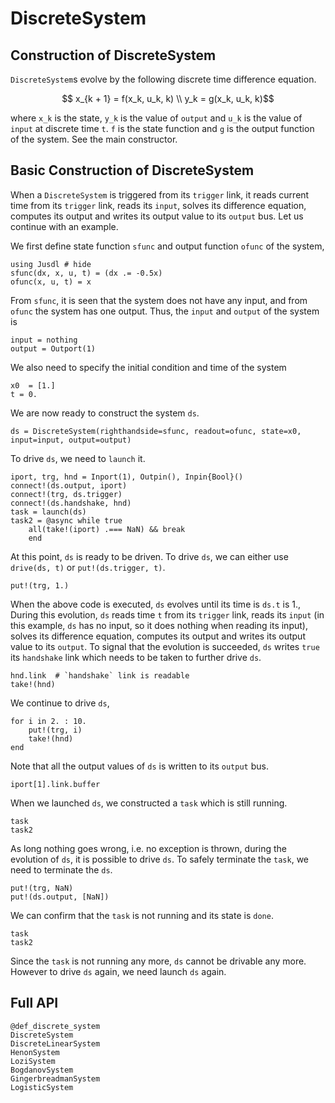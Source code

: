 # DiscreteSystem

## Construction of DiscreteSystem 
`DiscreteSystem`s evolve by the following discrete time difference equation.
```math 
    x_{k + 1} = f(x_k, u_k, k) \\
    y_k = g(x_k, u_k, k)
```
where ``x_k`` is the state, ``y_k`` is the value of `output` and ``u_k`` is the value of `input` at discrete time `t`. ``f`` is the state function and ``g`` is the output function of the system. See the main constructor.

## Basic Construction of DiscreteSystem
When a `DiscreteSystem` is triggered from its `trigger` link, it reads current time from its `trigger` link, reads its `input`, solves its difference equation, computes its output and writes its output value to its `output` bus. Let us continue with an example.

We first define state function `sfunc` and output function `ofunc` of the system,
```@repl discrete_system_ex 
using Jusdl # hide 
sfunc(dx, x, u, t) = (dx .= -0.5x)
ofunc(x, u, t) = x
```
From `sfunc`, it is seen that the system does not have any input, and from `ofunc` the system has one output. Thus, the `input` and `output` of the system is 
```@repl discrete_system_ex 
input = nothing 
output = Outport(1)
```
We also need to specify the initial condition and time of the system
```@repl discrete_system_ex 
x0  = [1.]
t = 0.
```
We are now ready to construct the system `ds`.
```@repl discrete_system_ex 
ds = DiscreteSystem(righthandside=sfunc, readout=ofunc, state=x0, input=input, output=output)
```
To drive `ds`, we need to `launch` it.
```@repl discrete_system_ex 
iport, trg, hnd = Inport(1), Outpin(), Inpin{Bool}()
connect!(ds.output, iport) 
connect!(trg, ds.trigger) 
connect!(ds.handshake, hnd)
task = launch(ds)
task2 = @async while true 
    all(take!(iport) .=== NaN) && break 
    end
```
At this point, `ds` is ready to be driven. To drive `ds`, we can either use `drive(ds, t)` or `put!(ds.trigger, t)`. 
```@repl discrete_system_ex 
put!(trg, 1.)
```
When the above code is executed, `ds` evolves until its time is `ds.t` is 1., During this evolution, `ds` reads time `t` from its `trigger` link, reads its `input` (in this example, `ds` has no input, so it does nothing when reading its input), solves its difference equation, computes its output and writes its output value to its `output`. To signal that the evolution is succeeded, `ds` writes `true` its `handshake` link which needs to be taken to further drive `ds`.
```@repl discrete_system_ex 
hnd.link  # `handshake` link is readable
take!(hnd)
```
We continue to drive `ds`,
```@repl discrete_system_ex 
for i in 2. : 10. 
    put!(trg, i)
    take!(hnd)
end
```
Note that all the output values of `ds` is written to its `output` bus.
```@repl discrete_system_ex
iport[1].link.buffer
```
When we launched `ds`, we constructed a `task` which is still running.
```@repl discrete_system_ex 
task
task2
```
As long nothing goes wrong, i.e. no exception is thrown, during the evolution of `ds`, it is possible to drive `ds`. To safely terminate the `task`, we need to terminate the `ds`. 
```@repl discrete_system_ex
put!(trg, NaN)
put!(ds.output, [NaN])
```
We can confirm that the `task` is not running and its state is `done`.
```@repl discrete_system_ex 
task
task2
```
Since the `task` is not running any more, `ds` cannot be drivable any more. However to drive `ds` again, we need launch `ds` again.

## Full API
```@docs
@def_discrete_system 
DiscreteSystem 
DiscreteLinearSystem 
HenonSystem 
LoziSystem 
BogdanovSystem 
GingerbreadmanSystem
LogisticSystem 
```
